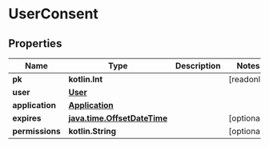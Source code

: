 
# UserConsent

## Properties
Name | Type | Description | Notes
------------ | ------------- | ------------- | -------------
**pk** | **kotlin.Int** |  |  [readonly]
**user** | [**User**](User.md) |  | 
**application** | [**Application**](Application.md) |  | 
**expires** | [**java.time.OffsetDateTime**](java.time.OffsetDateTime.md) |  |  [optional]
**permissions** | **kotlin.String** |  |  [optional]



